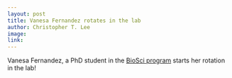 ```yaml
---
layout: post
title: Vanesa Fernandez rotates in the lab 
author: Christopher T. Lee
image:
link:
---
```


Vanesa Fernandez, a PhD student in the [BioSci program](https://biology.ucsd.edu/education/grad/phd/index.html) starts her rotation in the lab!
